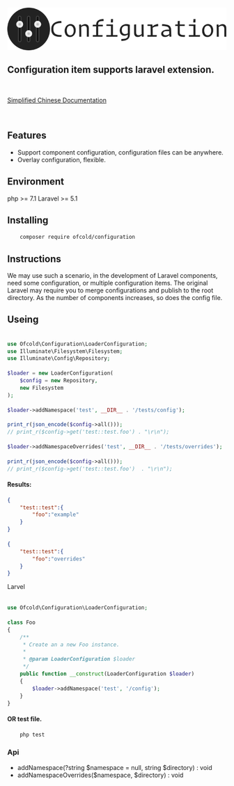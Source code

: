 <p align="center"><img src="https://raw.githubusercontent.com/ofcold/configuration/1.0/config.svg?sanitize=true"></p>

Configuration item supports laravel extension.
------------------------

<br>
    <p>
        <a href="https://github.com/ofcold/configuration/blob/1.0/README_zh_CN.md">Simplified Chinese Documentation</a>
    </p>
<br>

## Features
 - Support component configuration, configuration files can be anywhere.
 - Overlay configuration, flexible.

## Environment
php >= 7.1
Laravel >= 5.1

## Installing

```bash
    composer require ofcold/configuration
```

## Instructions
We may use such a scenario, in the development of Laravel components, need some configuration, or multiple configuration items. The original Laravel may require you to merge configurations and publish to the root directory.
As the number of components increases, so does the config file.

## Useing

```php

use Ofcold\Configuration\LoaderConfiguration;
use Illuminate\Filesystem\Filesystem;
use Illuminate\Config\Repository;

$loader = new LoaderConfiguration(
	$config = new Repository,
	new Filesystem
);

$loader->addNamespace('test', __DIR__ . '/tests/config');

print_r(json_encode($config->all()));
// print_r($config->get('test::test.foo') . "\r\n");

$loader->addNamespaceOverrides('test', __DIR__ . '/tests/overrides');

print_r(json_encode($config->all()));
// print_r($config->get('test::test.foo')  . "\r\n");

```

#### Results:
```json
{
	"test::test":{
		"foo":"example"
	}
}

{
	"test::test":{
		"foo":"overrides"
	}
}
```


Larvel
```php

use Ofcold\Configuration\LoaderConfiguration;

class Foo
{
	/**
	 * Create an a new Foo instance.
	 *
	 * @param LoaderConfiguration $loader
	 */
	public function __construct(LoaderConfiguration $loader)
	{
		$loader->addNamespace('test', '/config');
	}
}
```

#### OR test file.
```bash
    php test
```

### Api
 - addNamespace(?string $namespace = null, string $directory) : void
 - addNamespaceOverrides($namespace, $directory) : void